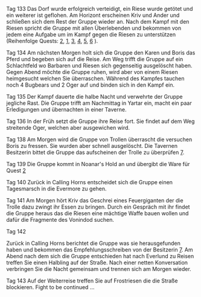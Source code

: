 Tag 133
Das Dorf wurde erfolgreich verteidigt, ein Riese wurde getötet und ein weiterer ist geflohen. Am Horizont erscheinen Kriv und Ander und schließen sich dem Rest der Gruppe wieder an. Nach dem Kampf mit den Riesen spricht die Gruppe mit allen Überlebenden und bekommen von jedem eine Aufgabe um im Kampf gegen die Riesen zu unterstützen (Reihenfolge Quests: [2](Quest%202.md), [1](./../Quests/Quest%201), [3](./../Quests/Quest%203), [4](./../Quests/Quest%204), [5](./../Quests/Quest%205), [6](./../Quests/Quest%206) ).

Tag 134
Am nächsten Morgen holt sich die Gruppe den Karen und Boris das Pferd und begeben sich auf die Reise. Am Weg trifft die Gruppe auf ein Schlachtfeld wo Barbaren und Riesen sich gegenseitig ausgelöscht haben. Gegen Abend möchte die Gruppe ruhen, wird aber von einem Riesen heimgesucht welchen Sie überraschen. Während des Kampfes tauchen noch 4 Bugbears und 2 Oger auf und binden sich in den Kampf ein. 

Tag 135
Der Kampf dauerte die halbe Nacht und verwehrte der Gruppe jegliche Rast. Die Gruppe trifft am Nachmittag in Yartar ein, macht ein paar Erledigungen und übernachten in einer Taverne.

Tag 136
In der Früh setzt die Gruppe ihre Reise fort. Sie findet auf dem Weg streitende Oger, welchen aber ausgewichen wird.

Tag 138
Am Morgen wird die Gruppe von Trollen überrascht die versuchen Boris zu fressen. Sie wurden aber schnell ausgelöscht. Die Tavernen Besitzerin bittet die Gruppe das aufscheinen der Trolle zu überprüfen [7](/Quests/Abgeschlossen/Quest%207). 

Tag 139
Die Gruppe kommt in Noanar's Hold an und übergibt die Ware für Quest [2](Quest%202.md)

Tag 140
Zurück in Calling Horns entscheidet sich die Gruppe einen Tagesmarsch in die Evermore zu gehen.

Tag 141
Am Morgen hört Kriv das Geschrei eines Feuergiganten der die Trolle dazu zwingt ihr Essen zu bringen. Durch ein Gespräch mit ihr findet die Gruppe heraus das die Riesen eine mächtige Waffe bauen wollen und dafür die Fragmente des Vonindod suchen.

Tag 142

Zurück in Calling Horns berichtet die Gruppe was sie herausgefunden haben und bekommen das Empfehlungsschreiben von der Besitzerin [7](Quests/Abgeschlossen/Quest%207). Am Abend nach dem sich die Gruppe entschieden hat nach Everlund zu Reisen treffen Sie einen Halbling auf der Straße.  Nach einer netten Konversation verbringen Sie die Nacht gemeinsam und trennen sich am Morgen wieder.

Tag 143
Auf der Weiterreise treffen Sie auf Frostriesen die die Straße blockieren. Fight to be continued ...

